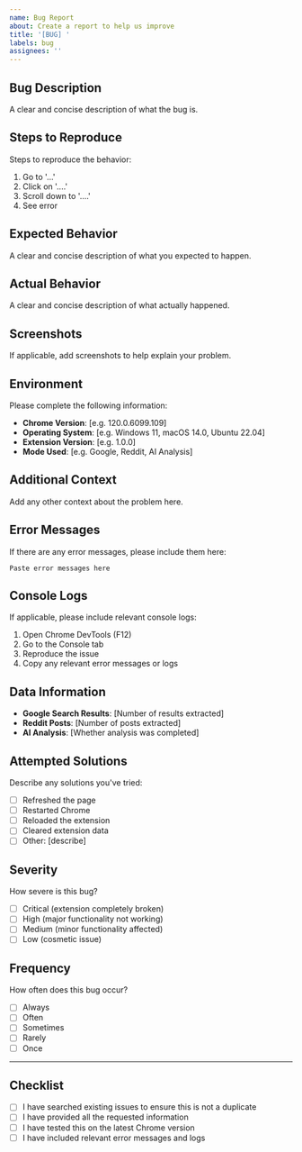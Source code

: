 ```yaml
---
name: Bug Report
about: Create a report to help us improve
title: '[BUG] '
labels: bug
assignees: ''
---
```


## Bug Description

A clear and concise description of what the bug is.

## Steps to Reproduce

Steps to reproduce the behavior:

1. Go to '...'
2. Click on '....'
3. Scroll down to '....'
4. See error

## Expected Behavior

A clear and concise description of what you expected to happen.

## Actual Behavior

A clear and concise description of what actually happened.

## Screenshots

If applicable, add screenshots to help explain your problem.

## Environment

Please complete the following information:

- **Chrome Version**: [e.g. 120.0.6099.109]
- **Operating System**: [e.g. Windows 11, macOS 14.0, Ubuntu 22.04]
- **Extension Version**: [e.g. 1.0.0]
- **Mode Used**: [e.g. Google, Reddit, AI Analysis]

## Additional Context

Add any other context about the problem here.

## Error Messages

If there are any error messages, please include them here:

```
Paste error messages here
```

## Console Logs

If applicable, please include relevant console logs:

1. Open Chrome DevTools (F12)
2. Go to the Console tab
3. Reproduce the issue
4. Copy any relevant error messages or logs

## Data Information

- **Google Search Results**: [Number of results extracted]
- **Reddit Posts**: [Number of posts extracted]
- **AI Analysis**: [Whether analysis was completed]

## Attempted Solutions

Describe any solutions you've tried:

- [ ] Refreshed the page
- [ ] Restarted Chrome
- [ ] Reloaded the extension
- [ ] Cleared extension data
- [ ] Other: [describe]

## Severity

How severe is this bug?

- [ ] Critical (extension completely broken)
- [ ] High (major functionality not working)
- [ ] Medium (minor functionality affected)
- [ ] Low (cosmetic issue)

## Frequency

How often does this bug occur?

- [ ] Always
- [ ] Often
- [ ] Sometimes
- [ ] Rarely
- [ ] Once

---

## Checklist

- [ ] I have searched existing issues to ensure this is not a duplicate
- [ ] I have provided all the requested information
- [ ] I have tested this on the latest Chrome version
- [ ] I have included relevant error messages and logs
